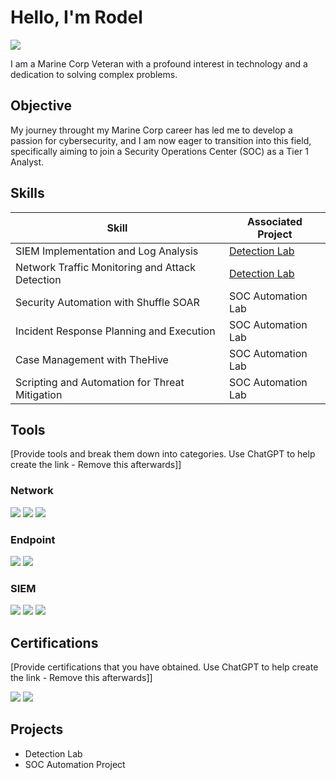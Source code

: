 # Hello, I'm Rodel
<a href="https://www.linkedin.com/in/rodel-badajos-1a433d/"><img src="https://img.shields.io/badge/-LinkedIn-0072b1?&style=for-the-badge&logo=linkedin&logoColor=white" /></a>



I am a Marine Corp Veteran with a profound interest in technology and a dedication to solving complex problems.

## Objective


My journey throught my Marine Corp career has led me to develop a passion for cybersecurity, and I am now eager to transition into this field, specifically aiming to join a Security Operations Center (SOC) as a Tier 1 Analyst.

## Skills


| Skill                                         | Associated Project         |
|-----------------------------------------------|----------------------------|
| SIEM Implementation and Log Analysis          | <a href="https://google.com">Detection Lab</a>|
| Network Traffic Monitoring and Attack Detection | <a href="https://google.com">Detection Lab</a>|
| Security Automation with Shuffle SOAR         | SOC Automation Lab|
| Incident Response Planning and Execution      | SOC Automation Lab|
| Case Management with TheHive                  | SOC Automation Lab|
| Scripting and Automation for Threat Mitigation | SOC Automation Lab|

## Tools
[Provide tools and break them down into categories. Use ChatGPT to help create the link - Remove this afterwards]]

### Network
<div>
    <img src="https://img.shields.io/badge/-Cisco-1679A7?&amp;style=for-the-badge&amp;logo=cisco&amp;logoColor=white" />
    <img src="https://img.shields.io/badge/-Fortinet-red?&style=for-the-badge&logo=fortinet&logoColor=white" />
    <img src="https://img.shields.io/badge/-Zeek-777BB4?&style=for-the-badge&logo=Zeek&logoColor=white" />
</div>

### Endpoint
<div>
    <img src="https://img.shields.io/badge/-LimaCharlie-black?&amp;style=for-the-badge&amp;logo=limacharlie&amp;logoColor=white" />
    <img src="https://img.shields.io/badge/-FSecure-red?&amp;style=for-the-badge&amp;logo=fsecure&amp;logoColor=white" />
</div>

### SIEM
<div>
    <img src="https://img.shields.io/badge/-Microsoft_Sentinel-0078D4?&style=for-the-badge&logo=Microsoft&logoColor=white" />
    <img src="https://img.shields.io/badge/-Splunk-000000?&style=for-the-badge&logo=Splunk&logoColor=white" />
    <img src="https://img.shields.io/badge/-Fortinet-red?&style=for-the-badge&logo=fortinet&logoColor=white" />
    
</div>

## Certifications
[Provide certifications that you have obtained. Use ChatGPT to help create the link - Remove this afterwards]]
<div>
<img src="https://img.shields.io/badge/-Security%2B-FF0000?&style=for-the-badge&logo=CompTIA&logoColor=white" />
<img src="https://img.shields.io/badge/-A%2B-4D4D4D?&style=for-the-badge&logo=CompTIA&logoColor=white" />
</div>

## Projects
- Detection Lab
- SOC Automation Project
